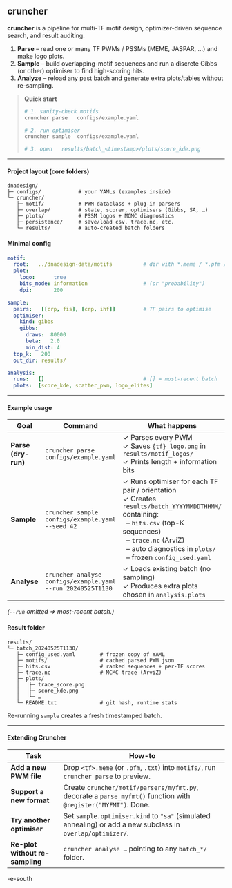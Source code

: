 ## cruncher

**cruncher** is a pipeline for multi-TF motif design, optimizer-driven sequence search, and result auditing.

1. **Parse** – read one or many TF PWMs / PSSMs (MEME, JASPAR, …) and make logo plots.
2. **Sample** – build overlapping-motif sequences and run a discrete Gibbs (or other) optimiser to find high-scoring hits.
3. **Analyze** – reload any past batch and generate extra plots/tables without re-sampling.


> **Quick start**
>
> ```bash
> # 1. sanity-check motifs
> cruncher parse   configs/example.yaml
>
> # 2. run optimiser
> cruncher sample  configs/example.yaml
>
> # 3. open   results/batch_<timestamp>/plots/score_kde.png
> ```

---

#### Project layout (core folders)

```
dnadesign/
├─ configs/            # your YAMLs (examples inside)
└─ cruncher/
   ├─ motif/           # PWM dataclass + plug-in parsers
   ├─ overlap/         # state, scorer, optimisers (Gibbs, SA, …)
   ├─ plots/           # PSSM logos + MCMC diagnostics
   ├─ persistence/     # save/load csv, trace.nc, etc.
   └─ results/         # auto-created batch folders
```

#### Minimal config

```yaml
motif:
  root:   ../dnadesign-data/motifs          # dir with *.meme / *.pfm / …
  plot:
    logo:      true
    bits_mode: information                  # (or "probability")
    dpi:       200

sample:
  pairs:   [[crp, fis], [crp, ihf]]         # TF pairs to optimise
  optimiser:
    kind: gibbs
    gibbs:
      draws:  80000
      beta:   2.0
      min_dist: 4
  top_k:   200
  out_dir: results/

analysis:
  runs:   []                                # [] = most-recent batch
  plots:  [score_kde, scatter_pwm, logo_elites]
```

---

#### Example usage

| Goal   | Command  | What happens  |
| ------ | -------- | ------------- |
| **Parse (dry-run)** | `cruncher parse   configs/example.yaml`   | ✓ Parses every PWM<br>✓ Saves `{tf}_logo.png` in `results/motif_logos/`<br>✓ Prints length + information bits   |
| **Sample**  | `cruncher sample  configs/example.yaml --seed 42` | ✓ Runs optimiser for each TF pair / orientation<br>✓ Creates `results/batch_YYYYMMDDTHHMM/` containing:<br>  – `hits.csv` (top-K sequences)<br>  – `trace.nc` (ArviZ)<br>  – auto diagnostics in `plots/`<br>  – frozen `config_used.yaml` |
| **Analyse** | `cruncher analyse configs/example.yaml --run 20240525T1130` | ✓ Loads existing batch (no sampling)<br>✓ Produces extra plots chosen in `analysis.plots`   |

*(`--run` omitted ⇒ most-recent batch.)*

#### Result folder

```
results/
└─ batch_20240525T1130/
   ├─ config_used.yaml        # frozen copy of YAML
   ├─ motifs/                 # cached parsed PWM json
   ├─ hits.csv                # ranked sequences + per-TF scores
   ├─ trace.nc                # MCMC trace (ArviZ)
   ├─ plots/
   │   ├─ trace_score.png
   │   ├─ score_kde.png
   │   └─ …
   └─ README.txt              # git hash, runtime stats
```

Re-running `sample` creates a fresh timestamped batch.

---

#### Extending Cruncher

| Task   | How-to   |
| ------ | ------ |
| **Add a new PWM file** | Drop `<tf>.meme` (or `.pfm`, `.txt`) into `motifs/`, run `cruncher parse` to preview.  |
| **Support a new format**        | Create `cruncher/motif/parsers/myfmt.py`, decorate a `parse_myfmt()` function with<br>`@register("MYFMT")`.  Done. |
| **Try another optimiser**   | Set `sample.optimiser.kind` to `"sa"` (simulated annealing) or add a new subclass in `overlap/optimizer/`.    |
| **Re-plot without re-sampling** | `cruncher analyse …` pointing to any `batch_*/` folder.  |


 -e-south